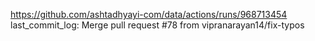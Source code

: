 https://github.com/ashtadhyayi-com/data/actions/runs/968713454
last_commit_log: Merge pull request #78 from vipranarayan14/fix-typos